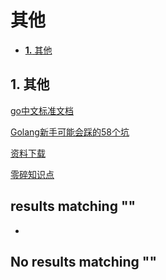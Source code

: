 # 其他

* [**1.** 其他]()

## 1. 其他 <a id="&#x5176;&#x4ED6;"></a>

[go中文标准文档](http://word.topgoer.com/)

[Golang新手可能会踩的58个坑](http://www.topgoer.com/%E8%B5%84%E6%96%99%E4%B8%8B%E8%BD%BD/Golang新手可能会踩的50个坑.html)

[资料下载](http://www.topgoer.com/%E8%B5%84%E6%96%99%E4%B8%8B%E8%BD%BD/资料下载.html)

[零碎知识点](http://www.topgoer.com/%E8%B5%84%E6%96%99%E4%B8%8B%E8%BD%BD/零碎知识点.html)

##  results matching ""

* 
## No results matching ""

